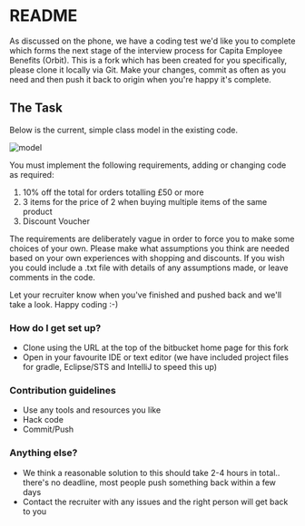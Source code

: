 # README #

As discussed on the phone, we have a coding test we'd like you to complete
which forms the next stage of the interview process for Capita Employee
Benefits (Orbit).  This is a fork which has been created for you specifically,
please clone it locally via Git.  Make your changes, commit as often as you
need and then push it back to origin when you're happy it's complete.

## The Task ##

Below is the current, simple class model in the existing code.

![model](https://bitbucket.org/repo/RoKEXR/images/471713012-model.png)

You must implement the following requirements, adding or changing code as 
required:

 1. 10% off the total for orders totalling &pound;50 or more
 2. 3 items for the price of 2 when buying multiple items of the same product
 3. Discount Voucher

The requirements are deliberately vague in order to force you to make some
choices of your own.  Please make what assumptions you think are needed based
on your own experiences with shopping and discounts. If you wish you could
include a .txt file with details of any assumptions made, or leave comments in
the code.

Let your recruiter know when you&apos;ve finished and pushed back and we&apos;ll take a
look.  Happy coding :-)


### How do I get set up? ###

* Clone using the URL at the top of the bitbucket home page for this fork
* Open in your favourite IDE or text editor (we have included project files for gradle, Eclipse/STS and IntelliJ to speed this up)

### Contribution guidelines ###

* Use any tools and resources you like
* Hack code
* Commit/Push

### Anything else? ###

* We think a reasonable solution to this should take 2-4 hours in total.. there's no deadline, most people push something back within a few days
* Contact the recruiter with any issues and the right person will get back to you
